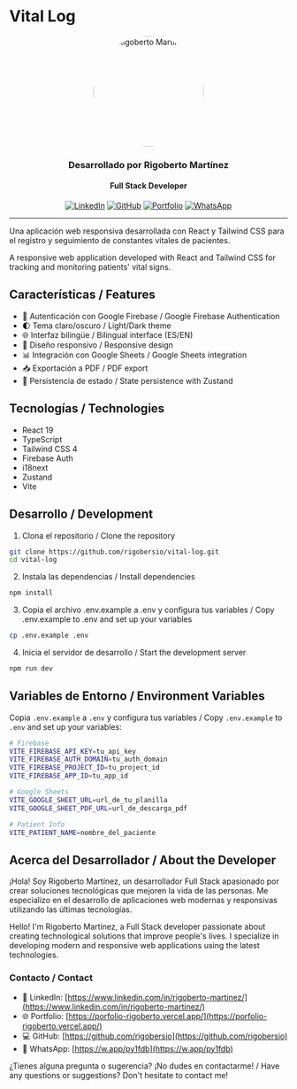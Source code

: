 # Vital Log

<div align="center">
  <img src="https://res.cloudinary.com/dqh2illb5/image/upload/v1715016763/myPerfil/1710771555673_Git-Hub_unujoi.jpg" alt="Rigoberto Martínez" width="200" style="border-radius: 50%;" />
  
  ### Desarrollado por Rigoberto Martínez
  #### Full Stack Developer

  [![LinkedIn](https://img.shields.io/badge/-LinkedIn-0077B5?style=flat-square&logo=linkedin&logoColor=white)](https://www.linkedin.com/in/rigoberto-martinez/)
  [![GitHub](https://img.shields.io/badge/-GitHub-181717?style=flat-square&logo=github&logoColor=white)](https://github.com/rigobersio)
  [![Portfolio](https://img.shields.io/badge/-Portfolio-4CAF50?style=flat-square&logo=googleearth&logoColor=white)](https://porfolio-rigoberto.vercel.app/)
  [![WhatsApp](https://img.shields.io/badge/-WhatsApp-25D366?style=flat-square&logo=whatsapp&logoColor=white)](https://w.app/py1fdb)
</div>

---

Una aplicación web responsiva desarrollada con React y Tailwind CSS para el registro y seguimiento de constantes vitales de pacientes.

A responsive web application developed with React and Tailwind CSS for tracking and monitoring patients' vital signs.

## Características / Features

- 🔐 Autenticación con Google Firebase / Google Firebase Authentication
- 🌓 Tema claro/oscuro / Light/Dark theme
- 🌐 Interfaz bilingüe / Bilingual interface (ES/EN)
- 📱 Diseño responsivo / Responsive design
- 📊 Integración con Google Sheets / Google Sheets integration
- 📥 Exportación a PDF / PDF export
- 🔄 Persistencia de estado / State persistence with Zustand

## Tecnologías / Technologies

- React 19
- TypeScript
- Tailwind CSS 4
- Firebase Auth
- i18next
- Zustand
- Vite

## Desarrollo / Development

1. Clona el repositorio / Clone the repository
```bash
git clone https://github.com/rigobersio/vital-log.git
cd vital-log
```

2. Instala las dependencias / Install dependencies
```bash
npm install
```

3. Copia el archivo .env.example a .env y configura tus variables / Copy .env.example to .env and set up your variables
```bash
cp .env.example .env
```

4. Inicia el servidor de desarrollo / Start the development server
```bash
npm run dev
```

## Variables de Entorno / Environment Variables

Copia `.env.example` a `.env` y configura tus variables / Copy `.env.example` to `.env` and set up your variables:

```bash
# Firebase
VITE_FIREBASE_API_KEY=tu_api_key
VITE_FIREBASE_AUTH_DOMAIN=tu_auth_domain
VITE_FIREBASE_PROJECT_ID=tu_project_id
VITE_FIREBASE_APP_ID=tu_app_id

# Google Sheets
VITE_GOOGLE_SHEET_URL=url_de_tu_planilla
VITE_GOOGLE_SHEET_PDF_URL=url_de_descarga_pdf

# Patient Info
VITE_PATIENT_NAME=nombre_del_paciente
```

## Acerca del Desarrollador / About the Developer

¡Hola! Soy Rigoberto Martínez, un desarrollador Full Stack apasionado por crear soluciones tecnológicas que mejoren la vida de las personas. Me especializo en el desarrollo de aplicaciones web modernas y responsivas utilizando las últimas tecnologías.

Hello! I'm Rigoberto Martínez, a Full Stack developer passionate about creating technological solutions that improve people's lives. I specialize in developing modern and responsive web applications using the latest technologies.

### Contacto / Contact

- 💼 LinkedIn: [https://www.linkedin.com/in/rigoberto-martinez/](https://www.linkedin.com/in/rigoberto-martinez/)
- 🌐 Portfolio: [https://porfolio-rigoberto.vercel.app/](https://porfolio-rigoberto.vercel.app/)
- 💻 GitHub: [https://github.com/rigobersio](https://github.com/rigobersio)
- 📱 WhatsApp: [https://w.app/py1fdb](https://w.app/py1fdb)

¿Tienes alguna pregunta o sugerencia? ¡No dudes en contactarme! / Have any questions or suggestions? Don't hesitate to contact me!


